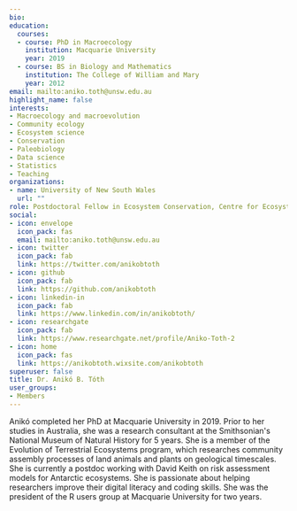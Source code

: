 ```yaml
---
bio: 
education:
  courses:
  - course: PhD in Macroecology
    institution: Macquarie University
    year: 2019
  - course: BS in Biology and Mathematics
    institution: The College of William and Mary
    year: 2012
email: mailto:aniko.toth@unsw.edu.au
highlight_name: false
interests:
- Macroecology and macroevolution
- Community ecology
- Ecosystem science
- Conservation
- Paleobiology
- Data science
- Statistics
- Teaching
organizations:
- name: University of New South Wales
  url: ""
role: Postdoctoral Fellow in Ecosystem Conservation, Centre for Ecosystem Science
social:
- icon: envelope
  icon_pack: fas
  email: mailto:aniko.toth@unsw.edu.au
- icon: twitter
  icon_pack: fab
  link: https://twitter.com/anikobtoth
- icon: github
  icon_pack: fab
  link: https://github.com/anikobtoth 
- icon: linkedin-in
  icon_pack: fab
  link: https://www.linkedin.com/in/anikobtoth/ 
- icon: researchgate
  icon_pack: fab
  link: https://www.researchgate.net/profile/Aniko-Toth-2
- icon: home
  icon_pack: fas
  link: https://anikobtoth.wixsite.com/anikobtoth
superuser: false
title: Dr. Anikó B. Tóth
user_groups:
- Members
---
```


Anikó completed her PhD at Macquarie University in 2019. Prior to her studies in Australia, she was a research consultant at the Smithsonian's National Museum of Natural History for 5 years. She is a member of the Evolution of Terrestrial Ecosystems program, which researches community assembly processes of land animals and plants on geological timescales. She is currently a postdoc working with David Keith on risk assessment models for Antarctic ecosystems. She is passionate about helping researchers improve their digital literacy and coding skills. She was the president of the R users group at Macquarie University for two years.
